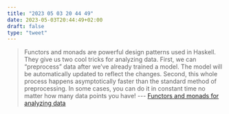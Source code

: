 ```yaml
---
title: "2023 05 03 20 44 49"
date: 2023-05-03T20:44:49+02:00
draft: false
type: "tweet"
---
```


> Functors and monads are powerful design patterns used in Haskell. They give us two cool tricks for analyzing data. First, we can “preprocess” data after we’ve already trained a model. The model will be automatically updated to reflect the changes. Second, this whole process happens asymptotically faster than the standard method of preprocessing. In some cases, you can do it in constant time no matter how many data points you have! --- [Functors and monads for analyzing data](https://izbicki.me/blog/functors-and-monads-for-analyzing-data.html)
